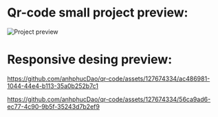 # Qr-code small project preview:

![Project preview](https://github.com/anhphucDao/qr-code/assets/127674334/fa20eb3c-e7bc-458b-9c3d-356b6c427142)
 
# Responsive desing preview:



https://github.com/anhphucDao/qr-code/assets/127674334/ac486981-1044-44e4-b113-35a0b252b7c1



https://github.com/anhphucDao/qr-code/assets/127674334/56ca9ad6-ec77-4c90-9b5f-35243d7b2ef9

